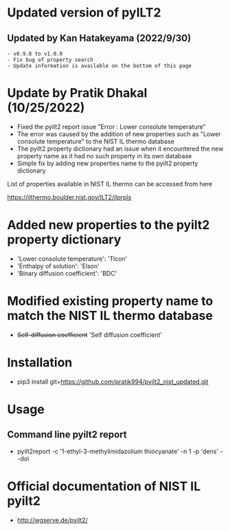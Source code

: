 # Updated version of **pyILT2**
## Updated by Kan Hatakeyama (2022/9/30)
    - v0.9.8 to v1.0.0
    - Fix bug of property search
    - Update information is available on the bottom of this page

# Update by Pratik Dhakal (10/25/2022)
 - Fixed the pyilt2 report issue "Error : Lower consolute temperature”
 - The error was caused by the addition of new properties such as "Lower consolute temperature" to the NIST IL thermo database
 - The pyilt2 property dictionary had an issue when it encountered the new property name as it had no such property in its own database
 - Simple fix by adding new properties name to the pyilt2 property dictionary

List of properties available in NIST IL thermo can be accessed from here

https://ilthermo.boulder.nist.gov/ILT2/ilprpls


# Added new properties to the pyilt2 property dictionary

 - 'Lower consolute temperature': 'Tlcon'
 - 'Enthalpy of solution': 'Elson'
 - 'Binary diffusion coefficient': 'BDC'
 
 # Modified existing property name to match the NIST IL thermo database
 
 - ~~Self-diffusion coefficient~~   'Self diffusion coefficient' 
 
# Installation

- pip3 install git+https://github.com/pratik994/pyilt2_nist_updated.git


# Usage
## Command line pyilt2 report
 - pyilt2report -c '1-ethyl-3-methylimidazolium thiocyanate' -n 1 -p 'dens' --doi

# Official documentation of NIST IL pyilt2 
- http://wgserve.de/pyilt2/


